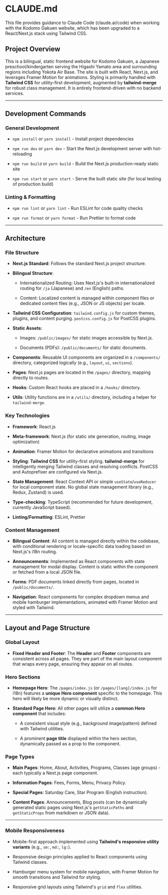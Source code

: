 CLAUDE.md
=========

This file provides guidance to Claude Code (claude.ai/code) when working with the Kodomo Gakuen website, which has been upgraded to a React/Next.js stack using Tailwind CSS.

Project Overview
----------------

This is a bilingual, static frontend website for Kodomo Gakuen, a Japanese preschool/kindergarten serving the Higashi Yamato area and surrounding regions including Yokota Air Base. The site is built with React, Next.js, and leverages Framer Motion for animations. Styling is primarily handled with **Tailwind CSS** for utility-first development, augmented by **tailwind-merge** for robust class management. It is entirely frontend-driven with no backend services.

* * * * *

Development Commands
--------------------

### General Development

-   `npm install` or `yarn install` - Install project dependencies

-   `npm run dev` or `yarn dev` - Start the Next.js development server with hot-reloading

-   `npm run build` or `yarn build` - Build the Next.js production-ready static site

-   `npm run start` or `yarn start` - Serve the built static site (for local testing of production build)

### Linting & Formatting

-   `npm run lint` or `yarn lint` - Run ESLint for code quality checks

-   `npm run format` or `yarn format` - Run Prettier to format code

* * * * *

Architecture
------------

### File Structure

-   **Next.js Standard**: Follows the standard Next.js project structure.

-   **Bilingual Structure**:

    -   Internationalized Routing: Uses Next.js's built-in internationalized routing for `/ja` (Japanese) and `/en` (English) paths.

    -   Content: Localized content is managed within component files or dedicated content files (e.g., JSON or JS objects) per locale.

-   **Tailwind CSS Configuration**: `tailwind.config.js` for custom themes, plugins, and content purging. `postcss.config.js` for PostCSS plugins.

-   **Static Assets**:

    -   Images: `/public/images/` for static images accessible by Next.js.

    -   Documents (PDFs): `/public/documents/` for static documents.

-   **Components**: Reusable UI components are organized in a `/components/` directory, categorized logically (e.g., `layout`, `ui`, `sections`).

-   **Pages**: Next.js pages are located in the `/pages/` directory, mapping directly to routes.

-   **Hooks**: Custom React hooks are placed in a `/hooks/` directory.

-   **Utils**: Utility functions are in a `/utils/` directory, including a helper for `tailwind-merge`.

### Key Technologies

-   **Framework**: React.js

-   **Meta-framework**: Next.js (for static site generation, routing, image optimization)

-   **Animation**: Framer Motion for declarative animations and transitions

-   **Styling**: **Tailwind CSS** for utility-first styling. **tailwind-merge** for intelligently merging Tailwind classes and resolving conflicts. PostCSS and Autoprefixer are configured via Next.js.

-   **State Management**: React Context API or simple `useState`/`useReducer` for local component state. No global state management library (e.g., Redux, Zustand) is used.

-   **Type-checking**: TypeScript (recommended for future development, currently JavaScript based).

-   **Linting/Formatting**: ESLint, Prettier

### Content Management

-   **Bilingual Content**: All content is managed directly within the codebase, with conditional rendering or locale-specific data loading based on Next.js's i18n routing.

-   **Announcements**: Implemented as React components with state management for modal display. Content is static within the component or fetched from a local JSON file.

-   **Forms**: PDF documents linked directly from pages, located in `/public/documents/`.

-   **Navigation**: React components for complex dropdown menus and mobile hamburger implementations, animated with Framer Motion and styled with Tailwind.

* * * * *

Layout and Page Structure
-------------------------

### Global Layout

-   **Fixed Header and Footer**: The **Header** and **Footer** components are consistent across all pages. They are part of the main layout component that wraps every page, ensuring they appear on all routes.

### Hero Sections

-   **Homepage Hero**: The `/pages/index.js` (or `/pages/[lang]/index.js` for i18n) features a **unique Hero component** specific to the homepage. This hero will likely be more dynamic or visually distinct.

-   **Standard Page Hero**: All other pages will utilize a **common Hero component** that includes:

    -   A consistent visual style (e.g., background image/pattern) defined with Tailwind utilities.

    -   A prominent **page title** displayed within the hero section, dynamically passed as a prop to the component.

### Page Types

-   **Main Pages**: Home, About, Activities, Programs, Classes (age groups) - each typically a Next.js page component.

-   **Information Pages**: Fees, Forms, Menu, Privacy Policy.

-   **Special Pages**: Saturday Care, Star Program (English instruction).

-   **Content Pages**: Announcements, Blog posts (can be dynamically generated static pages using Next.js's `getStaticPaths` and `getStaticProps` from markdown or JSON data).

* * * * *

### Mobile Responsiveness

-   Mobile-first approach implemented using **Tailwind's responsive utility variants** (e.g., `sm:`, `md:`, `lg:`).

-   Responsive design principles applied to React components using Tailwind classes.

-   Hamburger menu system for mobile navigation, with Framer Motion for smooth transitions and Tailwind for styling.

-   Responsive grid layouts using Tailwind's `grid` and `flex` utilities.